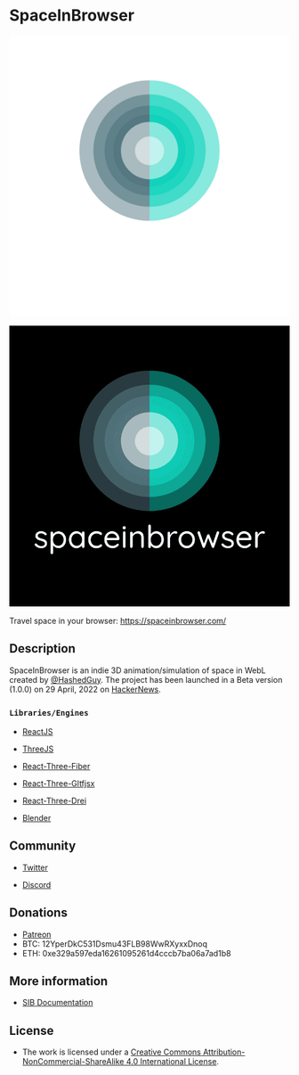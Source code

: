 # SpaceInBrowser

![SIB Logo](/public/logo/logo_transparent_50.png#gh-dark-mode-only)

![SIB Logo](/public/logo/twitter_profile_image.png#gh-light-mode-only)

Travel space in your browser: https://spaceinbrowser.com/ 

## Description

SpaceInBrowser is an indie 3D animation/simulation of space in WebL created by [@HashedGuy](https://github.com/HashedGuy). The project has been launched in a Beta version (1.0.0) on 29 April, 2022 on [HackerNews](https://news.ycombinator.com/item?id=31204353).

### `Libraries/Engines`

- [ReactJS](https://reactjs.org/docs/getting-started.html)

- [ThreeJS](https://threejs.org/docs/)

- [React-Three-Fiber](https://github.com/pmndrs/react-three-fiber)

- [React-Three-Gltfjsx](https://github.com/pmndrs/gltfjsx)

- [React-Three-Drei](https://github.com/pmndrs/drei)

- [Blender](https://docs.blender.org/)

## Community

- [Twitter](https://twitter.com/spaceinbrowser)

- [Discord](https://discord.gg/BD8AtqPm)

## Donations

- [Patreon](https://www.patreon.com/spaceinbrowser)
- BTC: 12YperDkC531Dsmu43FLB98WwRXyxxDnoq
- ETH: 0xe329a597eda16261095261d4cccb7ba06a7ad1b8

## More information

- [SIB Documentation](https://sib1.netlify.app/docs)

## License

- The work is licensed under a [Creative Commons Attribution-NonCommercial-ShareAlike 4.0 International License](https://creativecommons.org/licenses/by-nc-sa/4.0/).
